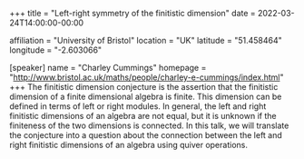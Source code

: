 +++
title = "Left-right symmetry of the finitistic dimension"
date = 2022-03-24T14:00:00-00:00

affiliation = "University of Bristol"
location = "UK"
latitude = "51.458464"
longitude = "-2.603066"

[speaker]
  name = "Charley Cummings"
  homepage = "http://www.bristol.ac.uk/maths/people/charley-e-cummings/index.html"
+++
The finitistic dimension conjecture is the assertion that the finitistic dimension of a finite dimensional algebra is finite. This dimension can be defined in terms of left or right modules. In general, the left and right finitistic dimensions of an algebra are not equal, but it is unknown if the finiteness of the two dimensions is connected. In this talk, we will translate the conjecture into a question about the connection between the left and right finitistic dimensions of an algebra using quiver operations.
